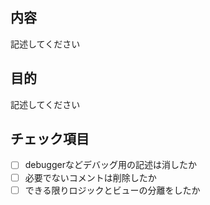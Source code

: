 ## 内容
記述してください

## 目的
記述してください

## チェック項目
- [ ] debuggerなどデバッグ用の記述は消したか
- [ ] 必要でないコメントは削除したか
- [ ] できる限りロジックとビューの分離をしたか
